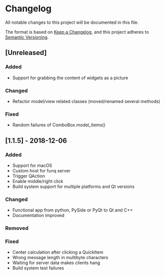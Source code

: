 # Changelog

All notable changes to this project will be documented in this file.

The format is based on [Keep a Changelog](https://keepachangelog.com/en/1.0.0/),
and this project adheres to [Semantic Versioning](https://semver.org/spec/v2.0.0.html).

## [Unreleased]
### Added
- Support for grabbing the content of widgets as a picture

### Changed
- Refactor model/view related classes (moved/renamed several methods)

### Fixed
- Random failures of ComboBox.model_items()

## [1.1.5] - 2018-12-06
### Added
- Support for macOS
- Custom host for funq server
- Trigger QAction
- Enable middle/right click
- Build system support for multiple platforms and Qt versions

### Changed
- Functional app from python, PySide or PyQt to Qt and C++
- Documentation improved

### Removed

### Fixed
- Center calculation after clicking a QuickItem
- Wrong message length in multibyte characters
- Waiting for server data makes clients hang
- Build system test failures
